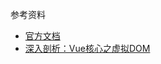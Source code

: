 参考资料
  - [官方文档](https://cn.vuejs.org/v2/guide/render-function.html)
  - [深入剖析：Vue核心之虚拟DOM](https://juejin.cn/post/6844903895467032589)